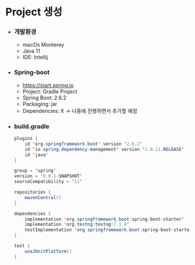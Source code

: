 # Project 생성

- ### 개발환경
  - macOs Monterey
  - Java 11
  - IDE: Intellij

- ### Spring-boot
  - https://start.spring.io
  - Project: Gradle Project
  - Spring Boot: 2.6.2
  - Packaging: jar
  - Dependencies: X -> 나중에 진행하면서 추가할 예정


- ### build.gradle
    ``` java
    plugins {
        id 'org.springframework.boot' version '2.6.2'
        id 'io.spring.dependency-management' version '1.0.11.RELEASE'
        id 'java'
    }
    
    group = 'spring'
    version = '0.0.1-SNAPSHOT'
    sourceCompatibility = '11'
    
    repositories {
        mavenCentral()
    }
    
    dependencies {
        implementation 'org.springframework.boot:spring-boot-starter'
        implementation 'org.testng:testng:7.1.0'
        testImplementation 'org.springframework.boot:spring-boot-starter-test'
    }
    
    test {
        useJUnitPlatform()
    }
    
    ```